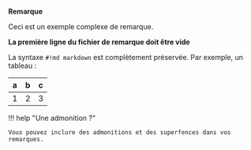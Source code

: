 
**Remarque**

Ceci est un exemple complexe de remarque.

__**La première ligne du fichier de remarque doit être vide**__

La syntaxe `#!md markdown` est complètement préservée. Par exemple, un tableau :

|a|b|c|
|-|-|-|
|1|2|3|

!!! help "Une admonition ?"

    Vous pouvez inclure des admonitions et des superfences dans vos remarques. 